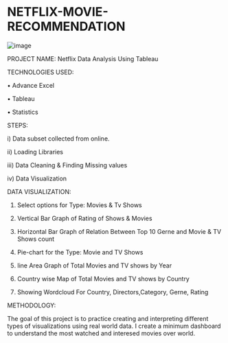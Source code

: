 # NETFLIX-MOVIE-RECOMMENDATION


![image](https://github.com/user-attachments/assets/5e6d5eb3-71f2-417e-8353-dada45afeb74)

PROJECT NAME:
Netflix Data Analysis Using Tableau

TECHNOLOGIES USED:

•	Advance Excel

•	Tableau

•	Statistics

STEPS:

i) Data subset collected from online.

ii) Loading Libraries

iii) Data Cleaning & Finding Missing values

iv) Data Visualization

DATA VISUALIZATION:

1) Select options for Type: Movies & Tv Shows

2) Vertical Bar Graph of Rating of Shows & Movies

3) Horizontal Bar Graph of Relation Between Top 10 Gerne and Movie & TV Shows count

4) Pie-chart for the Type: Movie and TV Shows

5) line Area Graph of Total Movies and TV shows by Year

6) Country wise Map of Total Movies and TV shows by Country

7) Showing Wordcloud For Country, Directors,Category, Gerne, Rating

METHODOLOGY:

The goal of this project is to practice creating and interpreting different types of visualizations using real world data. I create a minimum dashboard to understand the most watched and interesed movies over world.
